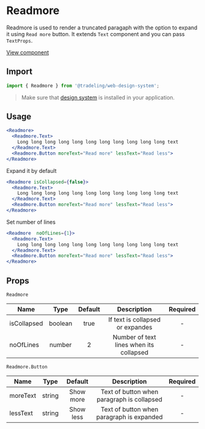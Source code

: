 # Readmore

Readmore is used to render a truncated paragaph with the option to expand it
using `Read more` button. It extends `Text` component and you can pass
`TextProps`.

[View component](https://design-system.tradelingdev.com/?path=/story/readmore--basic-readmore)

## Import

```jsx
import { Readmore } from '@tradeling/web-design-system';
```

> Make sure that [design system](https://github.com/tradeling/web-design-system)
> is installed in your application.

## Usage

```jsx
<Readmore>
  <Readmore.Text>
    Long long long long long long long long long long long text
  </Readmore.Text>
  <Readmore.Button moreText="Read more" lessText="Read less">
</Readmore>
```

Expand it by default

```jsx
<Readmore isCollapsed={false}>
  <Readmore.Text>
    Long long long long long long long long long long long text
  </Readmore.Text>
  <Readmore.Button moreText="Read more" lessText="Read less">
</Readmore>
```

Set number of lines

```jsx
<Readmore  noOfLines={1}>
  <Readmore.Text>
    Long long long long long long long long long long long text
  </Readmore.Text>
  <Readmore.Button moreText="Read more" lessText="Read less">
</Readmore>
```

## Props

`Readmore`

| Name        |  Type   | Default |               Description               | Required |
| ----------- | :-----: | :-----: | :-------------------------------------: | :------: |
| isCollapsed | boolean |  true   |    If text is collapsed or expandes     |    -     |
| noOfLines   | number  |    2    | Number of text lines when its collapsed |    -     |

`Readmore.Button`

| Name     |  Type  |  Default  |                Description                 | Required |
| -------- | :----: | :-------: | :----------------------------------------: | :------: |
| moreText | string | Show more | Text of button when paragraph is collapsed |    -     |
| lessText | string | Show less | Text of button when paragraph is expanded  |    -     |

